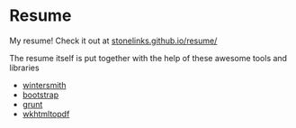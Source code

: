 Resume
======

My resume! Check it out at [stonelinks.github.io/resume/](http://stonelinks.github.io/resume/)

The resume itself is put together with the help of these awesome tools and libraries
- [wintersmith](http://wintersmith.io/)
- [bootstrap](http://getbootstrap.com/)
- [grunt](http://gruntjs.com/)
- [wkhtmltopdf](http://wkhtmltopdf.org/)
